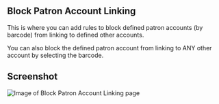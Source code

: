 ## Block Patron Account Linking

This is where you can add rules to block defined patron accounts (by barcode) from linking to defined other accounts.

You can also block the defined patron account from linking to ANY other account by selecting the barcode.

## Screenshot

![Image of Block Patron Account Linking page](/manual/images/Block_Patron_Account_Linking_SS.png)
